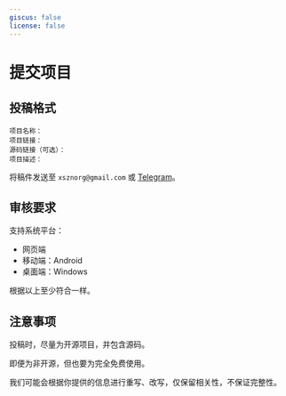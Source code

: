 ```yaml
---
giscus: false
license: false
---
```


# 提交项目

## 投稿格式

```
项目名称：
项目链接：
源码链接（可选）：
项目描述：
```

将稿件发送至 `xsznorg@gmail.com` 或 [Telegram](https://t.me/xsznChatBot)。

## 审核要求

支持系统平台：

- 网页端
- 移动端：Android
- 桌面端：Windows

根据以上至少符合一样。

## 注意事项

投稿时，尽量为开源项目，并包含源码。

即便为非开源，但也要为完全免费使用。

我们可能会根据你提供的信息进行重写、改写，仅保留相关性，不保证完整性。
